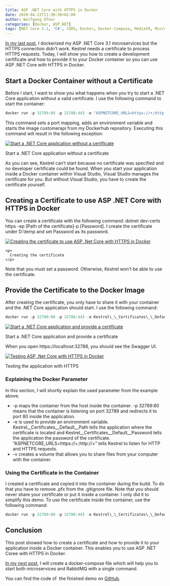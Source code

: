 ```yaml
---
title: ASP .NET Core with HTTPS in Docker
date: 2020-04-22T11:30:30+02:00
author: Wolfgang Ofner
categories: [Docker, ASP.NET]  
tags: [NET Core 3.1, 'C#', CQRS, Docker, Docker-Compose, MediatR, Microservice, RabbitMQ, SSL, Swagger]
---
```

<a href="/dockerize-an-asp-net-core-microservice-and-rabbitmq/" target="_blank" rel="noopener noreferrer">In my last post</a>, I dockerized my ASP .NET Core 3.1 microservices but the HTTPS connection didn&#8217;t work. Kestrel needs a certificate to process HTTPS requests. Today, I will show you how to create a development certificate and how to provide it to your Docker container so you can use ASP .NET Core with HTTPS in Docker.

## Start a Docker Container without a Certificate

Before I start, I want to show you what happens when you try to start a .NET Core application without a valid certificate. I use the following command to start the container:

```powershell  
docker run -p 32789:80 -p 32788:443 -e "ASPNETCORE_URLS=https://+;http://+" wolfgangofner/customerapi  
```

This command sets a port mapping, adds an environment variable and starts the image customerapi from my Dockerhub repository. Executing this command will result in the following exception:

<div class="col-12 col-sm-10 aligncenter">
  <a href="/assets/img/posts/2020/04/Start-a-.net-core-application-without-a-certificate.jpg"><img loading="lazy" src="/assets/img/posts/2020/04/Start-a-.net-core-application-without-a-certificate.jpg" alt="Start a .NET Core application without a certificate" /></a>
  
  <p>
    Start a .NET Core application without a certificate
  </p>
</div>

As you can see, Kestrel can&#8217;t start because no certificate was specified and no developer certificate could be found. When you start your application inside a Docker container within Visual Studio, Visual Studio manages the certificate for you. But without Visual Studio, you have to create the certificate yourself.

## Creating a Certificate to use ASP .NET Core with HTTPS in Docker

You can create a certificate with the following command: <span class="">dotnet dev-certs https -ep [Path of the certificate]-p [Password]. I create the certificate under D:\temp and set Password as its password.</span>

<div>
  <div class="col-12 col-sm-10 aligncenter">
    <a href="/assets/img/posts/2020/04/Creating-the-certificate.jpg"><img loading="lazy" src="/assets/img/posts/2020/04/Creating-the-certificate.jpg" alt="Creating the certificate to use ASP .Net Core with HTTPS in Docker" /></a>
    
    <p>
      Creating the certificate
    </p>
  </div>
</div>

Note that you must set a password. Otherwise, Kestrel won&#8217;t be able to use the certificate.

## Provide the Certificate to the Docker Image

After creating the certificate, you only have to share it with your container and the .NET Core application should start. I use the following command:

```powershell  
docker run -p 32789:80 -p 32788:443 -e Kestrel\_\_Certificates\_\_Default\_\_Path=/app/Infrastructure/Certificate/certificate.pfx -e Kestrel\_\_Certificates\_\_Default\_\_Password=Password -e "ASPNETCORE_URLS=https://+;http://+"-v D:\temp\:/app/Infrastructure/Certificate wolfgangofner/customerapi  
```

<div class="col-12 col-sm-10 aligncenter">
  <a href="/assets/img/posts/2020/04/Start-a-.net-core-application-and-provide-a-certificate.jpg"><img loading="lazy" src="/assets/img/posts/2020/04/Start-a-.net-core-application-and-provide-a-certificate.jpg" alt="Start a .NET Core application and provide a certificate" /></a>
  
  <p>
    Start a .NET Core application and provide a certificate
  </p>
</div>

When you open https://localhost:32788, you should see the Swagger UI.

<div class="col-12 col-sm-10 aligncenter">
  <a href="/assets/img/posts/2020/04/Testing-the-application-with-HTTPS.jpg"><img loading="lazy" src="/assets/img/posts/2020/04/Testing-the-application-with-HTTPS.jpg" alt="Testing ASP .Net Core with HTTPS in Docker" /></a>
  
  <p>
    Testing the application with HTTPS
  </p>
</div>

### Explaining the Docker Parameter

In this section, I will shortly explain the used parameter from the example above.

  * -p maps the container from the host inside the container. -p 32789:80 means that the container is listening on port 32789 and redirects it to port 80 inside the application.
  * -e is used to provide an environment variable. Kestrel\_\_Certificates\_\_Default\_\_Path tells the application where the certificate is located and Kestrel\_\_Certificates\_\_Default\_\_Password tells the application the password of the certificate. &#8220;ASPNETCORE_URLS=https://+;http://+&#8221; tells Kestrel to listen for HTTP and HTTPS requests.
  * -v creates a volume that allows you to share files from your computer with the container.

### Using the Certificate in the Container

I created a certificate and copied it into the container during the build. To do that you have to remove .pfx from the .gitignore file. Note that you should never share your certificate or put it inside a container. I only did it to simplify this demo. To use the certificate inside the container, use the following command:

```powershell  
docker run -p 32789:80 -p 32788:443 -e Kestrel\_\_Certificates\_\_Default\_\_Path=/app/Infrastructure/Certificate/cert-aspnetcore.pfx -e Kestrel\_\_Certificates\_\_Default\_\_Password=SecretPassword -e "ASPNETCORE_URLS=https://+;http://+" wolfgangofner/customerapi  
```

## Conclusion

This post showed how to create a certificate and how to provide it to your application inside a Docker container. This enables you to use ASP .NET Coree with HTTPS in Docker.

<a href="/set-up-docker-compose-for-asp-net-core-3-1-microservices" target="_blank" rel="noopener noreferrer">In my next post</a>, I will create a docker-compose file which will help you to start both microservices and RabbitMQ with a single command.

You can find the code of  the finished demo on <a href="https://github.com/WolfgangOfner/MicroserviceDemo" target="_blank" rel="noopener noreferrer">GitHub</a>.